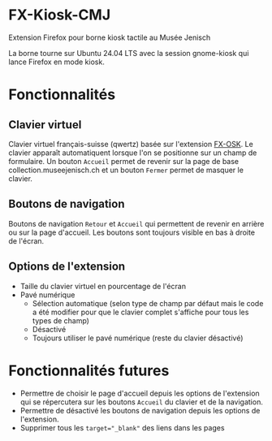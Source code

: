 # FX-Kiosk-CMJ
Extension Firefox pour borne kiosk tactile au Musée Jenisch

La borne tourne sur Ubuntu 24.04 LTS avec la session gnome-kiosk qui lance Firefox en mode kiosk.

# Fonctionnalités

## Clavier virtuel

Clavier virtuel français-suisse (qwertz) basée sur l'extension [FX-OSK](https://github.com/TravFitz/Firefox-On-Screen-Keyboard). Le clavier apparaît automatiquent lorsque l'on se positionne sur un champ de formulaire. Un bouton `Accueil` permet de revenir sur la page de base collection.museejenisch.ch et un bouton `Fermer` permet de masquer le clavier.

## Boutons de navigation

Boutons de navigation `Retour` et `Accueil` qui permettent de revenir en arrière ou sur la page d'accueil. Les boutons sont toujours visible en bas à droite de l'écran.

## Options de l'extension

- Taille du clavier virtuel en pourcentage de l'écran
- Pavé numérique
    - Sélection automatique (selon type de champ par défaut mais le code a été modifier pour que le clavier complet s'affiche pour tous les types de champ)
    - Désactivé
    - Toujours utiliser le pavé numérique (reste du clavier désactivé)

# Fonctionnalités futures

- Permettre de choisir le page d'accueil depuis les options de l'extension qui se répercutera sur les boutons `Accueil` du clavier et de la navigation.
- Permettre de désactivé les boutons de navigation depuis les options de l'extension.
- Supprimer tous les `target="_blank"` des liens dans les pages